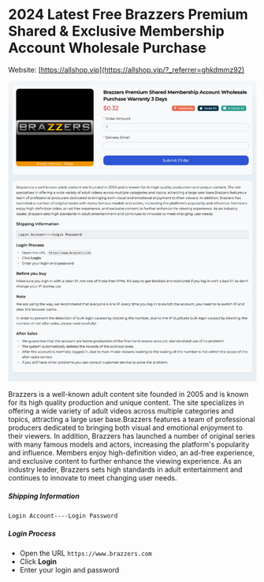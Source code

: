 # 2024 Latest Free Brazzers Premium Shared &amp; Exclusive Membership Account Wholesale Purchase

Website: [https://allshop.vip](https://allshop.vip/?_referrer=ghkdmmz92)

![allshop-brazzers](allshop-brazzers.png)

Brazzers is a well-known adult content site founded in 2005 and is known for its high quality production and unique content. The site specializes in offering a wide variety of adult videos across multiple categories and topics, attracting a large user base.Brazzers features a team of professional producers dedicated to bringing both visual and emotional enjoyment to their viewers. In addition, Brazzers has launched a number of original series with many famous models and actors, increasing the platform's popularity and influence. Members enjoy high-definition video, an ad-free experience, and exclusive content to further enhance the viewing experience. As an industry leader, Brazzers sets high standards in adult entertainment and continues to innovate to meet changing user needs.

##### Shipping Information

```
Login Account----Login Password
```

##### Login Process

- Open the URL `https://www.brazzers.com`
- Click **Login**
- Enter your login and password
